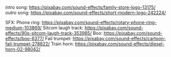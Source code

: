 intro song: https://pixabay.com/sound-effects/family-store-logo-13175/
outro song: https://pixabay.com/sound-effects/short-modern-logo-242224/

SFX:
    Phone ring: https://pixabay.com/sound-effects/rotary-phone-ring-medium-103869/
    Sitcom laugh track: https://pixabay.com/sound-effects/90s-sitcom-laugh-track-353985/
    Boo: https://pixabay.com/sound-effects/boo-6377/
    Fail trumpet: https://pixabay.com/sound-effects/cartoon-fail-trumpet-278822/
    Train horn: https://pixabay.com/sound-effects/diesel-horn-02-98042/
    